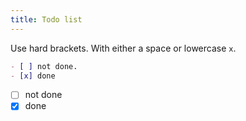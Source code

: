 ```yaml
---
title: Todo list
---
```


Use hard brackets. With either a space or lowercase `x`.

```markdown
- [ ] not done.
- [x] done
```

- [ ] not done
- [x] done
